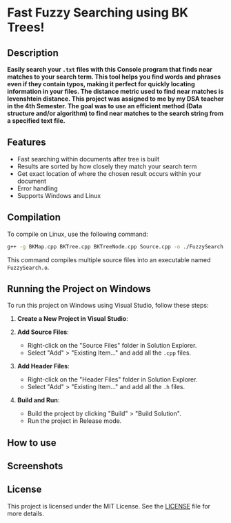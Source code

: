 # Fast Fuzzy Searching using BK Trees!

## Description

**Easily search your `.txt` files with this Console program that finds near matches to your search term. This tool helps you find words and phrases even if they contain typos, making it perfect for quickly locating information in your files.
The distance metric used to find near matches is levenshtein distance.
This project was assigned to me by my DSA teacher in the 4th Semester. The goal was to use an efficient method (Data structure and/or algorithm) to find near matches to the search string from a specified text file.**

## Features

- Fast searching within documents after tree is built
- Results are sorted by how closely they match your search term
- Get exact location of where the chosen result occurs within your document
- Error handling
- Supports Windows and Linux

## Compilation

To compile on Linux, use the following command:

```sh
g++ -g BKMap.cpp BKTree.cpp BKTreeNode.cpp Source.cpp -o ./FuzzySearch.o
```

This command compiles multiple source files into an executable named `FuzzySearch.o`.

## Running the Project on Windows

To run this project on Windows using Visual Studio, follow these steps:

1. **Create a New Project in Visual Studio**:

2. **Add Source Files**:
   - Right-click on the "Source Files" folder in Solution Explorer.
   - Select "Add" > "Existing Item..." and add all the `.cpp` files.

3. **Add Header Files**:
   - Right-click on the "Header Files" folder in Solution Explorer.
   - Select "Add" > "Existing Item..." and add all the `.h` files.

4. **Build and Run**:
   - Build the project by clicking "Build" > "Build Solution".
   - Run the project in Release mode.

## How to use


## Screenshots


## License

This project is licensed under the MIT License. See the [LICENSE](LICENSE) file for more details.
